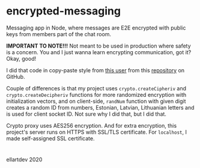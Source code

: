 # encrypted-messaging
Messaging app in Node, where messages are E2E encrypted with public keys from members part of the chat room.

**IMPORTANT TO NOTE!!!** Not meant to be used in production where safety is a concern. You and I just wanna learn encrypting communication, got it? Okay, good!

I did that code in copy-paste style from [this user](https://github.com/billautomata/) from this [repository](https://github.com/billautomata/encrypted-socket.io-chatroom) on GitHub. 

Couple of differences is that my project uses `crypto.createCipheriv` and `crypto.createDecipheriv` functions for more randomized encryption with initialization vectors, and on client-side, `randNum` function with given digit creates a random ID from numbers, Estonian, Latvian, Lithuanian letters and is used for client socket ID. Not sure why I did that, but I did that.

Crypto proxy uses AES256 encryption. And for extra encryption, this project's server runs on HTTPS with SSL/TLS certificate. For `localhost`, I made self-assigned SSL certificate.

#

ellartdev 2020
